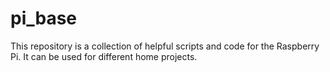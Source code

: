 # pi_base
This repository is a collection of helpful scripts and code for the Raspberry Pi. It can be used for different home projects.
